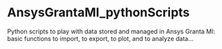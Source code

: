 # AnsysGrantaMI_pythonScripts
Python scripts to play with data stored and managed in Ansys Granta MI: basic functions to import, to export, to plot, and to analyze data...

